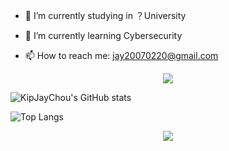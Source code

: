 - 🔭 I’m currently studying in ？University


- 🌱 I’m currently learning Cybersecurity

- 📫 How to reach me: jay20070220@gmail.com

<div align="center">
  <img  src="https://github-readme-streak-stats.herokuapp.com?user=KipJayChou&theme=onedark&date_format=M%20j%5B%2C%20Y%5D" />
</div>

![KipJayChou's GitHub stats](https://github-readme-stats.vercel.app/api?username=KipJayChou&show_icons=true)

![Top Langs](https://github-readme-stats.vercel.app/api/top-langs/?username=KipJayChou)

<div align="center">
    <img  src="https://github-readme-stats.vercel.app/api/top-langs/?username=KipJayChou&layout=compact" />
</div>

